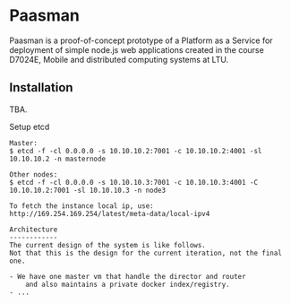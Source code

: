 Paasman
=======

Paasman is a proof-of-concept prototype of a Platform as a Service for deployment of simple node.js web applications created in the course D7024E, Mobile and distributed computing systems at LTU.

Installation
------------
TBA.

Setup etcd
~~~~~~~~~~
Master:
$ etcd -f -cl 0.0.0.0 -s 10.10.10.2:7001 -c 10.10.10.2:4001 -sl 10.10.10.2 -n masternode

Other nodes:
$ etcd -f -cl 0.0.0.0 -s 10.10.10.3:7001 -c 10.10.10.3:4001 -C 10.10.10.2:7001 -sl 10.10.10.3 -n node3

To fetch the instance local ip, use: http://169.254.169.254/latest/meta-data/local-ipv4

Architecture
------------
The current design of the system is like follows.
Not that this is the design for the current iteration, not the final one.

- We have one master vm that handle the director and router
    and also maintains a private docker index/registry.
- ... 

